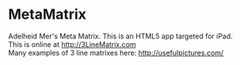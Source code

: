 MetaMatrix
==========

Adelheid Mer's Meta Matrix. This is an HTML5 app targeted for iPad.    
This is online at http://3LineMatrix.com   
Many examples of 3 line matrixes here: http://usefulpictures.com/

